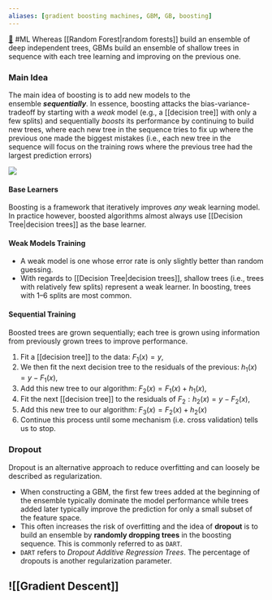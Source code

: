 ```yaml
---
aliases: [gradient boosting machines, GBM, GB, boosting]
---
```

[🍳](https://bradleyboehmke.github.io/HOML/gbm.html#ref-freund1999adaptive)
#ML
Whereas [[Random Forest|random forests]] build an ensemble of deep independent trees, GBMs build an ensemble of shallow trees in sequence with each tree learning and improving on the previous one.

### Main Idea
The main idea of boosting is to add new models to the ensemble **_sequentially_**. In essence, boosting attacks the bias-variance-tradeoff by starting with a _weak_ model (e.g., a [[decision tree]] with only a few splits) and sequentially _boosts_ its performance by continuing to build new trees, where each new tree in the sequence tries to fix up where the previous one made the biggest mistakes (i.e., each new tree in the sequence will focus on the training rows where the previous tree had the largest prediction errors)

![](https://bradleyboehmke.github.io/HOML/images/boosted-trees-process.png)

#### Base Learners
Boosting is a framework that iteratively improves _any_ weak learning model. In practice however, boosted algorithms almost always use [[Decision Tree|decision trees]] as the base learner.

#### Weak Models Training
- A weak model is one whose error rate is only slightly better than random guessing.
- With regards to [[Decision Tree|decision trees]], shallow trees (i.e., trees with relatively few splits) represent a weak learner. In boosting, trees with 1–6 splits are most common.

#### Sequential Training
Boosted trees are grown sequentially; each tree is grown using information from previously grown trees to improve performance.

1. Fit a [[decision tree]] to the data: $F_1(x)=y$,
2. We then fit the next decision tree to the residuals of the previous: $h_1(x)=y-F_1(x)$,
3. Add this new tree to our algorithm: $F_2(x)=F_1(x)+h_1(x)$,
4. Fit the next [[decision tree]] to the residuals of $F_2: h_2(x)=y-F_2(x)$,
5. Add this new tree to our algorithm: $F_3(x)=F_2(x)+h_2(x)$
6. Continue this process until some mechanism (i.e. cross validation) tells us to stop.
### Dropout
Dropout is an alternative approach to reduce overfitting and can loosely be described as regularization.
- When constructing a GBM, the first few trees added at the beginning of the ensemble typically dominate the model performance while trees added later typically improve the prediction for only a small subset of the feature space. 
- This often increases the risk of overfitting and the idea of **dropout** is to build an ensemble by **randomly dropping trees** in the boosting sequence. This is commonly referred to as `DART`.
- `DART` refers to _Dropout Additive Regression Trees_. The percentage of dropouts is another regularization parameter.
## ![[Gradient Descent]]
